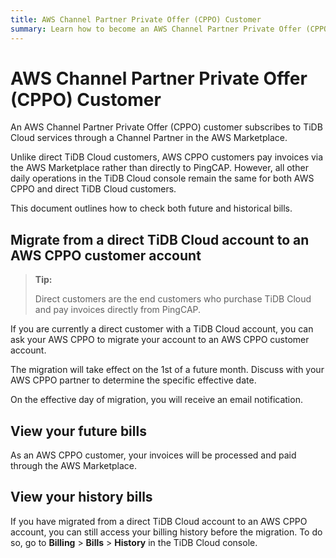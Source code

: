```yaml
---
title: AWS Channel Partner Private Offer (CPPO) Customer
summary: Learn how to become an AWS Channel Partner Private Offer (CPPO) customer.
---
```


# AWS Channel Partner Private Offer (CPPO) Customer

An AWS Channel Partner Private Offer (CPPO) customer subscribes to TiDB Cloud services through a Channel Partner in the AWS Marketplace.

Unlike direct TiDB Cloud customers, AWS CPPO customers pay invoices via the AWS Marketplace rather than directly to PingCAP. However, all other daily operations in the TiDB Cloud console remain the same for both AWS CPPO and direct TiDB Cloud customers.

This document outlines how to check both future and historical bills.

## Migrate from a direct TiDB Cloud account to an AWS CPPO customer account

> **Tip:**
>
> Direct customers are the end customers who purchase TiDB Cloud and pay invoices directly from PingCAP.

If you are currently a direct customer with a TiDB Cloud account, you can ask your AWS CPPO to migrate your account to an AWS CPPO customer account.

The migration will take effect on the 1st of a future month. Discuss with your AWS CPPO partner to determine the specific effective date.

On the effective day of migration, you will receive an email notification.

## View your future bills

As an AWS CPPO customer, your invoices will be processed and paid through the AWS Marketplace.

## View your history bills

If you have migrated from a direct TiDB Cloud account to an AWS CPPO account, you can still access your billing history before the migration. To do so, go to **Billing** > **Bills** > **History** in the TiDB Cloud console.